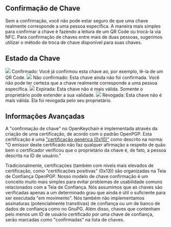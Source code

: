 [//]: # (NOTA: coloque cada sentença em sua própria linha, o Transifex coloca cada linha em seu próprio campo de tradução!)

## Confirmação de Chave
Sem a confirmação, você não pode estar seguro de que uma chave realmente corresponde a uma pessoa específica.
A maneira mais simples para confirmar a chave é fazendo a leitura de um QR Code ou trocá-la via NFC.
Para confirmação de chaves entre mais de duas pessoas, sugerimos utilizar o método de troca de chave disponível para suas chaves.

## Estado da Chave

<img src="status_signature_verified_cutout_24dp"/>  
Confirmado: Você já confirmou esta chave ao, por exemplo, lê-la de um QR Code.  
<img src="status_signature_unverified_cutout_24dp"/>  
Não confirmado: Esta chave ainda não foi confirmada. Você não pode ter certeza que a chave realmente corresponde a uma pessoa específica.  
<img src="status_signature_expired_cutout_24dp"/>  
Expirada: Esta chave não é mais válida. Somente o proprietário pode extender a sua validade.  
<img src="status_signature_revoked_cutout_24dp"/>  
Revogada: Esta chave não é mais válida. Ela foi revogada pelo seu proprietário.

## Informações Avançadas
A "confirmação de chave" no OpenKeychain é implementada através da criação de uma certificação, de acordo com o padrão OpenPGP.
Esta certificação é uma ["certificação genérica (0x10)"](http://tools.ietf.org/html/rfc4880#section-5.2.1) como descrito na norma:
"O emissor deste certificado não faz qualquer afirmação a respeito de quão bem o certificador verificou que o proprietário da chave é, de fato, a pessoa descrita na ID de usuário."

Tradicionalmente, certificações (também com níveis mais elevados de certificação, como "certificações positivas" (0x13)) são organizadas na Teia de Confiança OpenPGP.
Nosso modelo de chave confirmação é um conceito muito mais simples para evitar problemas de usabilidade comuns relacionados com a Teia de Confiança.
Nós assumimos que as chaves são verificadas apenas a um determinado grau que ainda é útil o suficiente para ser executada "em movimento".
Nós também não implementamos assinaturas (potencialmente transitivas) de confiança ou um de banco de dados de confiança como no GnuPG.
Além disso, chaves que contenham pelo menos um ID de usuário certificado por uma chave de confiança, serão marcadas como "confirmadas" na lista de chaves.